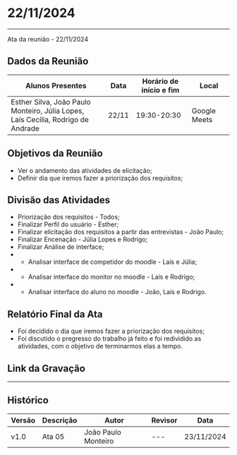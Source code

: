 # 22/11/2024
---

Ata da reunião - 22/11/2024

## Dados da Reunião


| Alunos Presentes | Data | Horário de início e fim | Local |
| -------- | ------- | ------- | ------- |
| Esther Silva, João Paulo Monteiro, Júlia Lopes,<br> Laís Cecília, Rodrigo de Andrade | 22/11 | 19:30-20:30 | Google Meets |

## Objetivos da Reunião

- Ver o andamento das atividades de elicitação;
- Definir dia que iremos fazer a priorização dos requisitos;

## Divisão das Atividades

- Priorização dos requisitos - Todos;
- Finalizar Perfil do usuário - Esther;
- Finalizar elicitação dos requisitos a partir das entrevistas - João Paulo;
- Finalizar Encenação - Júlia Lopes e Rodrigo;
- Finalizar Análise de interface;
- - Analisar interface de competidor do moodle - Laís e Júlia;
- - Analisar interface do monitor no moodle - Laís e Rodrigo;
- - Analisar interface do aluno no moodle - João, Laís e Rodrigo.


## Relatório Final da Ata

- Foi decidido o dia que iremos fazer a priorização dos requisitos;
- Foi discutido o pregresso do trabalho já feito e foi redividido as atividades, com o objetivo de terminarmos elas a tempo.

## Link da Gravação


---

## Histórico


| Versão | Descrição                  | Autor                   | Revisor                  | Data       |
|--------|----------------------------|-------------------------|--------------------------|------------|
| v1.0   | Ata 05                     | João Paulo Monteiro     | ---                      | 23/11/2024 |
